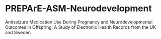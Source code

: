 # PREPArE-ASM-Neurodevelopment
Antiseizure Medication Use During Pregnancy and Neurodevelopmental Outcomes in Offspring: A Study of Electronic Health Records from the UK and Sweden
